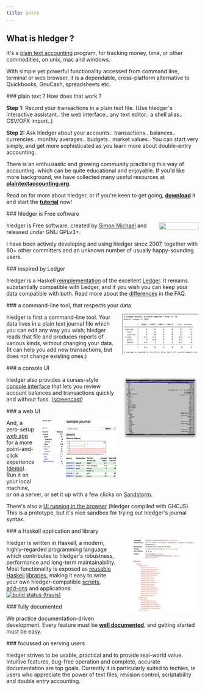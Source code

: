 ```yaml
---
title: intro
...
```


<style>
 .highslide img {max-width:200px; float:right; margin:0 0 1em 1em;}
 .highslide-caption {color:white; background-color:black;}
 a {white-space:nowrap;}
</style>
<style media="screen and (min-width:800px) and (orientation: landscape)">
 .indent0 { margin:0 15em 0  0em; }
 .indent1 { margin:0 10em 0  5em; }
 .indent2 { margin:0  5em 0 10em; }
 .indent3 { margin:0    0 0 15em; }
</style>

<!-- main content -->

## What is hledger ?

It's a [plain text accounting](http://plaintextaccounting.org) program, 
for tracking money, time, or other commodities, 
on unix, mac and windows. 

With simple yet powerful functionality accessed from command line, terminal or web browser, 
it is a dependable, cross-platform alternative to Quickbooks, GnuCash, spreadsheets etc.

<div class="indent0">
### plain text ? How does that work ?

**Step 1:**
Record your transactions in a plain text file.
(Use hledger's interactive assistant.. the web interface.. any text editor.. a shell alias.. CSV/OFX import..)
<!-- using a simple format. -->
<!-- Do it daily, or all at once. -->
<!-- Record what you know; you'll get better at it. -->

**Step 2:**
Ask hledger about your accounts.. transactions.. balances.. currencies.. monthly averages.. budgets.. market values..
You can start very simply, and get more sophisticated as you learn more about double-entry accounting.

There is an enthusiastic and growing community practising this way of accounting.
which can be quite educational and enjoyable.
If you'd like more background,
we have collected many useful resources at **[plaintextaccounting.org](http://plaintextaccounting.org)**.

Read on for more about hledger, or if you're keen to get going,
**[download](download.html)** it and start the **[tutorial](step-by-step.html)** now!

<!-- I use it for: -->

<!-- - tracking spending and income -->
<!-- - seeing time reports by day/week/month/project -->
<!-- - getting accurate numbers for client billing and tax filing -->
<!-- - tracking invoices -->
<!-- - building financial and time clarity and serenity -->
</div>

<div class="indent1">
### hledger is Free software

<a href="http://www.gnu.org/licenses/gpl.html" style="float:right; margin:0 0 1em 0;"><img width="104" height="20" src="https://img.shields.io/badge/license-GPLv3+-brightgreen.svg" /></a>
hledger is Free software, created by [Simon Michael](http://joyful.com)
and released under GNU GPLv3+.

I have been actively developing and using hledger since 2007,
together with 80+ other committers and an unknown number of usually happy-sounding users.
</div>

<div class="indent2">
### inspired by Ledger

hledger is a Haskell [reimplementation](https://github.com/simonmichael/hledger/wiki/FAQ#hledger--ledger)
of the excellent [Ledger](http://ledger-cli.org).
It remains substantially compatible with Ledger, and if you wish you can keep your data compatible with both.
Read more about the [differences](https://github.com/simonmichael/hledger/wiki/FAQ#features) in the FAQ.


</div>

<div class="indent1">
### a command-line tool, that respects your data

<a href="images/balance-q-inc.png" class="highslide" onclick="return hs.expand(this)"><img src="images/balance-q-inc.png" title="Balance report showing income/expense by quarter" /></a>

hledger is first a command-line tool.
Your data lives in a plain text journal file which you can edit
any way you wish; hledger reads that file and produces reports of
various kinds, without changing your data. (It can help you add new
transactions, but does not change existing ones.)
</div>

<a name="and-a-console-ui"></a>
<div class="indent0">
### a console UI

<a href="images/hledger-ui/hledger-ui-bcexample-acc.png" class="highslide" onclick="return hs.expand(this)"><img src="images/hledger-ui/hledger-ui-bcexample-acc.png" title="hledger-ui accounts screen" /></a>
hledger also provides a curses-style [console&nbsp;interface](manual#ui)
that lets you review account balances and transactions quickly and without fuss.
([screencast](https://asciinema.org/a/29665))
</div>

<div class="indent1">
### a web UI

<a href="images/hledger-web/normal/register.png" class="highslide" onclick="return hs.expand(this)"><img src="images/hledger-web/normal/register.png" title="Account register view with accounts sidebar" /></a>

And, a zero-setup
[web&nbsp;app](manual.html#web) for a more point-and-click experience
([demo](http://demo.hledger.org)).
Run it on your local machine, or on a server, 
or set it up with a few clicks on
[Sandstorm](https://apps.sandstorm.io/app/8x12h6p0x0nrzk73hfq6zh2jxtgyzzcty7qsatkg7jfg2mzw5n90).

There's also a [UI running in the browser](https://hledger.alhur.es) (hledger compiled with GHCJS).
This is a prototype, but it's nice sandbox for trying out hledger's journal syntax.

</div>

<div class="indent2">
### a Haskell application and library

<a href="images/hledger-lib-api.png" class="highslide" onclick="return hs.expand(this)"><img src="images/hledger-lib-api.png" title="Part of hledger-lib's haddock api documentation" /></a>

hledger is written in Haskell, a modern, highly-regarded
programming language which contributes to hledger's robustness,
performance and long-term maintainability.  Most functionality is
exposed as
[reusable](http://hackage.haskell.org/package/hledger-lib)
[Haskell](http://hackage.haskell.org/package/hledger)
[libraries](http://hackage.haskell.org/package/hledger-web), making it
easy to write your own hledger-compatible
[scripts](more-docs.html#scripting-examples), [add-ons](manual.html#add-ons) and
applications.
&nbsp;&nbsp;[![build status (travis)](https://travis-ci.org/simonmichael/hledger.svg?branch=master)](https://travis-ci.org/simonmichael/hledger)
</div>

<!-- <div class="indent1"> -->
<!-- ### comfortable for techies, usable by all -->

<!-- hledger aims to be useful to both computer experts and regular folks. -->
<!-- Currently it is a bit more suited to power users, who appreciate the -->
<!-- power of text files, revision control, scriptability and double entry -->
<!-- accounting. The web interface helps make it accessible to GUI-only -->
<!-- folk as well. -->
<!-- </div> -->

<div class="indent1">
### fully documented

We practice documentation-driven development. 
Every feature must be **[well documented](index.html#reference)**, 
and getting started must be easy.

</div>

<div class="indent0">
### focussed on serving users

hledger strives to be usable, practical and to provide real-world value.
Intuitive features, bug-free operation and complete, accurate documentation are top goals.
Currently it is particularly suited to techies, ie users who appreciate the
power of text files, revision control, scriptability and double entry
accounting.

</div>

